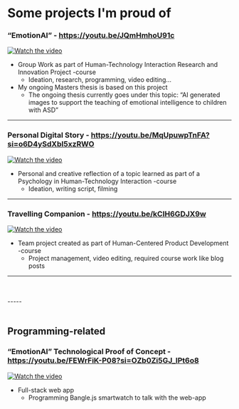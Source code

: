 # Some projects I'm proud of

### “EmotionAI” - https://youtu.be/JQmHmhoU91c
[![Watch the video](https://img.youtube.com/vi/JQmHmhoU91c/0.jpg)](https://youtu.be/JQmHmhoU91c)
- Group Work as part of Human-Technology Interaction Research and Innovation Project -course
  - Ideation, research, programming, video editing…
- My ongoing Masters thesis is based on this project
  - The ongoing thesis currently goes under this topic: “AI generated images to support the teaching of emotional intelligence to children with ASD”
-----

### Personal Digital Story - https://youtu.be/MqUpuwpTnFA?si=o6D4ySdXbI5xzRWO
[![Watch the video](https://img.youtube.com/vi/MqUpuwpTnFA/0.jpg)](https://youtu.be/MqUpuwpTnFA?si=o6D4ySdXbI5xzRWO)
- Personal and creative reflection of a topic learned as part of a Psychology in Human-Technology Interaction -course
  - Ideation, writing script, filming
-----

### Travelling Companion - https://youtu.be/kCIH6GDJX9w 
[![Watch the video](https://img.youtube.com/vi/kCIH6GDJX9w/0.jpg)](https://youtu.be/kCIH6GDJX9w)
- Team project created as part of Human-Centered Product Development -course
  - Project management, video editing, required course work like blog posts
-----
<br>
<br>
-----
<br>
<br>

## Programming-related

### “EmotionAI” Technological Proof of Concept - https://youtu.be/FEWrFiK-P08?si=OZb0Zi5GJ_lPt6o8 
[![Watch the video](https://img.youtube.com/vi/FEWrFiK-P08/0.jpg)](https://youtu.be/FEWrFiK-P08?si=OZb0Zi5GJ_lPt6o8)
- Full-stack web app
  - Programming Bangle.js smartwatch to talk with the web-app


